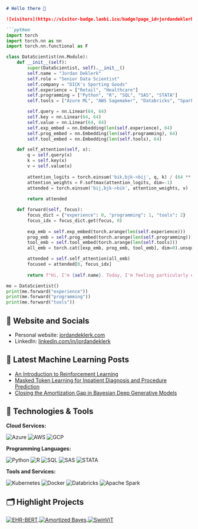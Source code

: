 ```markdown
# Hello there 👋

![visitors](https://visitor-badge.laobi.icu/badge?page_id=jordandeklerk.jordandeklerk)

```python
import torch
import torch.nn as nn
import torch.nn.functional as F

class DataScientist(nn.Module):
    def __init__(self):
        super(DataScientist, self).__init__()
        self.name = "Jordan Deklerk"
        self.role = "Senior Data Scientist"
        self.company = "DICK's Sporting Goods"
        self.experience = ["Retail", "Healthcare"]
        self.programming = ["Python", "R", "SQL", "SAS", "STATA"]
        self.tools = ["Azure ML", "AWS Sagemaker", "Databricks", "Spark", "Docker", "Kubeflow", "GCP"]

        self.query = nn.Linear(64, 64)
        self.key = nn.Linear(64, 64)
        self.value = nn.Linear(64, 64)
        self.exp_embed = nn.Embedding(len(self.experience), 64)
        self.prog_embed = nn.Embedding(len(self.programming), 64)
        self.tool_embed = nn.Embedding(len(self.tools), 64)

    def self_attention(self, x):
        q = self.query(x)
        k = self.key(x)
        v = self.value(x)
        
        attention_logits = torch.einsum('bik,bjk->bij', q, k) / (64 ** 0.5)
        attention_weights = F.softmax(attention_logits, dim=-1)
        attended = torch.einsum('bij,bjk->bik', attention_weights, v)
        
        return attended

    def forward(self, focus):
        focus_dict = {"experience": 0, "programming": 1, "tools": 2}
        focus_idx = focus_dict.get(focus, 0)
        
        exp_emb = self.exp_embed(torch.arange(len(self.experience)))
        prog_emb = self.prog_embed(torch.arange(len(self.programming)))
        tool_emb = self.tool_embed(torch.arange(len(self.tools)))
        all_emb = torch.cat([exp_emb, prog_emb, tool_emb], dim=0).unsqueeze(0) 

        attended = self.self_attention(all_emb)
        focused = attended[0, focus_idx]  
        
        return f"Hi, I'm {self.name}. Today, I'm feeling particularly excited about my {focus}. I hope you find some of my work interesting!"

me = DataScientist()
print(me.forward("experience"))
print(me.forward("programming"))
print(me.forward("tools"))
```

## 📝 Website and Socials

- Personal website: [jordandeklerk.com](https://jordandeklerk.com)
- LinkedIn: [linkedin.com/in/jordandeklerk](https://www.linkedin.com/in/jordandeklerk)

## 📔 Latest Machine Learning Posts

<!-- BLOG-POST-LIST:START -->
- [An Introduction to Reinforcement Learning](https://ml-tutorials.netlify.app/blog/rl-intro/)
- [Masked Token Learning for Inpatient Diagnosis and Procedure Prediction](https://ml-tutorials.netlify.app/blog/ehr-bert/)
- [Closing the Amortization Gap in Bayesian Deep Generative Models](https://ml-tutorials.netlify.app/blog/amortized-bayes/)
<!-- BLOG-POST-LIST:END -->

## 🔧 Technologies & Tools

**Cloud Services:**

![Azure](https://img.shields.io/badge/Azure-0089D6?style=flat&logo=microsoft-azure&logoColor=white) ![AWS](https://img.shields.io/badge/AWS-232F3E?style=flat&logo=amazon-aws&logoColor=white) ![GCP](https://img.shields.io/badge/GCP-4285F4?style=flat&logo=google-cloud&logoColor=white)

**Programming Languages:**

![Python](https://img.shields.io/badge/Python-3776AB?style=flat&logo=python&logoColor=white) ![R](https://img.shields.io/badge/R-276DC3?style=flat&logo=r&logoColor=white) ![SQL](https://img.shields.io/badge/SQL-336791?style=flat&logo=postgresql&logoColor=white) ![SAS](https://img.shields.io/badge/SAS-0066B8?style=flat&logo=sas&logoColor=white) ![STATA](https://img.shields.io/badge/STATA-1D91C2?style=flat&logo=stata&logoColor=white)

**Tools and Services:**

![Kubernetes](https://img.shields.io/badge/Kubernetes-326CE5?style=flat&logo=kubernetes&logoColor=white) ![Docker](https://img.shields.io/badge/Docker-2496ED?style=flat&logo=docker&logoColor=white) ![Databricks](https://img.shields.io/badge/Databricks-FC4C02?style=flat&logo=databricks&logoColor=white) ![Apache Spark](https://img.shields.io/badge/Apache%20Spark-E25A1C?style=flat&logo=apache-spark&logoColor=white)

## 🗂️ Highlight Projects

<a href="https://github.com/jordandeklerk/EHR-BERT">
  <img align="center" src="https://github-readme-stats.vercel.app/api/pin/?username=jordandeklerk&repo=EHR-BERT&show_icons=true&line_height=27&title_color=6aa6f8&text_color=8a919a&icon_color=6aa6f8&bg_color=22272e" alt="EHR-BERT" />
</a>

<a href="https://github.com/jordandeklerk/Amortized-Bayes">
  <img align="center" src="https://github-readme-stats.vercel.app/api/pin/?username=jordandeklerk&repo=Amortized-Bayes&show_icons=true&line_height=27&title_color=6aa6f8&text_color=8a919a&icon_color=6aa6f8&bg_color=22272e" alt="Amortized Bayes" />
</a>

<a href="https://github.com/jordandeklerk/SwinViT">
  <img align="center" src="https://github-readme-stats.vercel.app/api/pin/?username=jordandeklerk&repo=SwinViT&show_icons=true&line_height=27&title_color=6aa6f8&text_color=8a919a&icon_color=6aa6f8&bg_color=22272e" alt="SwinViT" />
</a>
